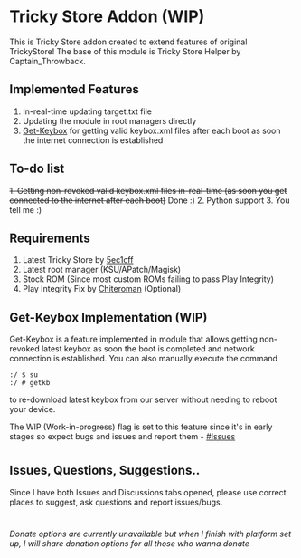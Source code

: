 # Tricky Store Addon (WIP)
This is Tricky Store addon created to extend features of original TrickyStore! The base of this module is Tricky Store Helper by Captain_Throwback.

## Implemented Features
1. In-real-time updating target.txt file
2. Updating the module in root managers directly
3. [Get-Keybox](https://github.com/joeyoropesa-dev/trickystore-addon#get-keybox-implementation-wip) for getting valid keybox.xml files after each boot as soon the internet connection is established

## To-do list
~~1. Getting non-revoked valid keybox.xml files in-real-time (as soon you get connected to the internet after each boot)~~ Done :)
2. Python support
3. You tell me :)

## Requirements
1. Latest Tricky Store by [5ec1cff](https://github.com/5ec1cff/TrickyStore)
2. Latest root manager (KSU/APatch/Magisk)
3. Stock ROM (Since most custom ROMs failing to pass Play Integrity)
4. Play Integrity Fix by [Chiteroman](https://github.com/chiteroman/PlayIntegrityFix) (Optional)

## Get-Keybox Implementation (WIP)
Get-Keybox is a feature implemented in module that allows getting non-revoked latest keybox as soon the boot is completed and network connection is established. You can also manually execute the command
```console
:/ $ su
:/ # getkb
```
to re-download latest keybox from our server without needing to reboot your device.

The WIP (Work-in-progress) flag is set to this feature since it's in early stages so expect bugs and issues and report them - [#Issues](https://github.com/joeyoropesa-dev/trickystore-addon/issues)

#

## Issues, Questions, Suggestions..
Since I have both Issues and Discussions tabs opened, please use correct places to suggest, ask questions and report issues/bugs.

#

*Donate options are currently unavailable but when I finish with platform set up, I will share donation options for all those who wanna donate*
